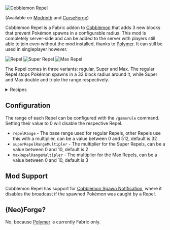 ![Cobblemon Repel](https://cdn.modrinth.com/data/cached_images/c649f660c6b6cd03ae0af446d3711a470eaeaba0.png)

(Available on [Modrinth](https://modrinth.com/mod/cobblemon-repel) and [CurseForge](https://legacy.curseforge.com/minecraft/mc-mods/cobblemon-repel))

Cobblemon Repel is a Fabric addon to [Cobblemon](https://modrinth.com/mod/cobblemon) that adds 3 new blocks that prevent Pokémon spawns in a configurable radius. This mod is completely server-side and can be added to the server with players still able to join even without the mod installed, thanks to [Polymer](https://modrinth.com/mod/polymer). It can still be used in singleplayer however.

![Repel](https://cdn.modrinth.com/data/cached_images/282593a72078a8f84619b6314b1c5e40b780b4fe.png) ![Super Repel](https://cdn.modrinth.com/data/cached_images/32b7d4ddb27bed7370aa420ad4aefdf3a220f863.png) ![Max Repel](https://cdn.modrinth.com/data/cached_images/b83855a3f9787a95566ec7c4d199b9d44332cc87.png)

The Repel comes in three variants: regular, Super and Max. The regular Repel stops Pokémon spawns in a 32 block radius around it, while Super and Max double and triple the range respectively.



<details>
<summary>Recipes</summary>

![Repel Recipe](https://cdn.modrinth.com/data/cached_images/13318d6d017bc9db6ba8816afe721a2b7a3f7ccc.png)![Super Repel Recipe](https://cdn.modrinth.com/data/cached_images/88bc9b8db7276b01b4ee4c41cce5fef2c52ea12b.png)![Max Repel Recipe](https://cdn.modrinth.com/data/cached_images/66a7a0bde036f68aece8ac2b88498623770a656d.png)

Any Apricorn can be used, any Cobblemon Berry can be used, any Experience Candy can be used, any Evolution Item can be used

</details>



## Configuration
The range of each Repel can be configured with the `/gamerule` command. Setting their value to 0 will disable the respective Repel.
- `repelRange` - The base range used for regular Repels, other Repels use this with a multiplier, can be a value between 0 and 512, default is 32
- `superRepelRangeMultipler` - The multiplier for the Super Repels, can be a value between 0 and 10, default is 2
- `maxRepelRangeMultipler` - The multiplier for the Max Repels, can be a value between 0 and 10, default is 3

## Mod Support
Cobblemon Repel has support for [Cobblemon Spawn Notification](https://modrinth.com/mod/cobblemon-spawn-notification), where it disables the broadcast if the spawned Pokémon was caught by a Repel.

## (Neo)Forge?
No, because [Polymer](https://modrinth.com/mod/polymer) is currently Fabric only.